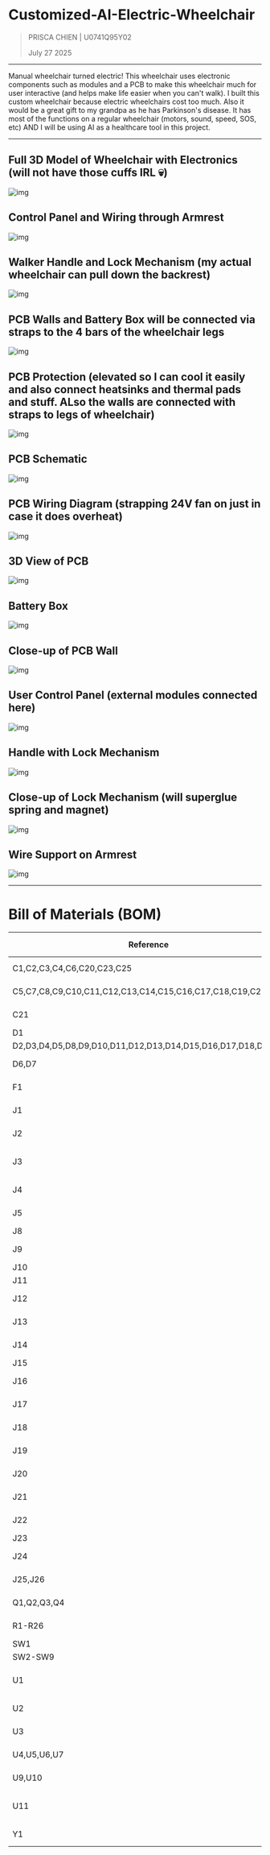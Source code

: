 # Customized-AI-Electric-Wheelchair

>PRISCA CHIEN | U0741Q95Y02
>
>July 27 2025
---

Manual wheelchair turned electric! This wheelchair uses electronic components such as modules and a PCB to make this wheelchair much for user interactive (and helps make life easier when you can't walk). 
I built this custom wheelchair because electric wheelchairs cost too much. Also it would be a great gift to my grandpa as he has Parkinson's disease. It has most of the functions on a regular wheelchair (motors, sound, speed, SOS, etc) AND I will be using AI as a healthcare tool in this project. 

---

## Full 3D Model of Wheelchair with Electronics (will not have those cuffs IRL 💀)
![img](https://hc-cdn.hel1.your-objectstorage.com/s/v3/166f4aef03582ae01d89af806c910cd2c8c8cbac_screenshot_2025-08-06_at_12.11.10___pm.png)
## Control Panel and Wiring through Armrest
![img](https://hc-cdn.hel1.your-objectstorage.com/s/v3/e304be568c29bdc4a652c7d5ae69012f8eb845de_screenshot_2025-08-06_at_12.06.34___pm.png)
## Walker Handle and Lock Mechanism (my actual wheelchair can pull down the backrest)
![img](https://hc-cdn.hel1.your-objectstorage.com/s/v3/5c77c485590658636347bab8060a6aa8834254e4_screenshot_2025-08-06_at_12.06.42___pm.png)
## PCB Walls and Battery Box will be connected via straps to the 4 bars of the wheelchair legs
![img](https://hc-cdn.hel1.your-objectstorage.com/s/v3/9ef42af1dc72892254d0cdadde1c66c3e4e380e8_screenshot_2025-08-06_at_12.07.19___pm.png)
## PCB Protection (elevated so I can cool it easily and also connect heatsinks and thermal pads and stuff. ALso the walls are connected with straps to legs of wheelchair)
![img](https://hc-cdn.hel1.your-objectstorage.com/s/v3/807179f9a7847059bade0cff423d6ac2a8ea9139_screenshot_2025-08-01_at_12.14.26___am.png)
## PCB Schematic
![img](https://hc-cdn.hel1.your-objectstorage.com/s/v3/db5fbfbd7e0bc10afd8826d6d762fca40e77c986_screenshot_2025-07-31_at_6.03.55___pm.png)
## PCB Wiring Diagram (strapping 24V fan on just in case it does overheat)
![img](https://hc-cdn.hel1.your-objectstorage.com/s/v3/2088c6bd565283fb86d54fb9dd4002a4eb6d0ba1_screenshot_2025-08-10_at_12.36.56___am.png)
## 3D View of PCB
![img](https://hc-cdn.hel1.your-objectstorage.com/s/v3/c32bfd65033bf6cd5111087478672b11de6f7187_screenshot_2025-08-10_at_12.43.31___am.png)
## Battery Box
![img](https://hc-cdn.hel1.your-objectstorage.com/s/v3/ed4c907d60fad636032d58342cff35c47ba04015_screenshot_2025-07-31_at_6.32.34___pm.png)
## Close-up of PCB Wall
![img](https://hc-cdn.hel1.your-objectstorage.com/s/v3/66d154698feb9bb12a59409ecfde0acb4c023f62_screenshot_2025-07-31_at_6.35.55___pm.png)
## User Control Panel (external modules connected here)
![img](https://hc-cdn.hel1.your-objectstorage.com/s/v3/22308247853b5489cdd5da76ab8be6df6bacaa96_screenshot_2025-07-31_at_10.06.07___pm.png)
## Handle with Lock Mechanism
![img](https://hc-cdn.hel1.your-objectstorage.com/s/v3/5a6ffb811a8e9d410a96445789bcb36389fe2946_screenshot_2025-07-31_at_10.58.33___pm.png)
## Close-up of Lock Mechanism (will superglue spring and magnet)
![img](https://hc-cdn.hel1.your-objectstorage.com/s/v3/5c3626e06f13cada701cf539a6c7b979acdeacb6_screenshot_2025-07-31_at_11.15.45___pm.png)
## Wire Support on Armrest
![img](https://hc-cdn.hel1.your-objectstorage.com/s/v3/3f076fdad0a60809efd0247c3fd230b4fd30fb90_screenshot_2025-07-31_at_11.17.25___pm.png)

---

# Bill of Materials (BOM)

| Reference | Qty | Description | Footprint | Purchase Link | Status |
|-----------|-----|-------------|-----------|---------------|---------|
| C1,C2,C3,C4,C6,C20,C23,C25 | 8 | Polarized Capacitor | CP_Radial_D5.0mm_P2.50mm | [AliExpress](https://www.aliexpress.com/item/1005002524973878.html) | |
| C5,C7,C8,C9,C10,C11,C12,C13,C14,C15,C16,C17,C18,C19,C22,C24 | 16 | Ceramic Capacitor | C_0603_1608Metric | [AliExpress](https://www.aliexpress.com/item/33000528620.html) | |
| C21 | 1 | Ceramic Capacitor (45°) | C_0603_1608Metric | [AliExpress](https://www.aliexpress.com/item/33000528620.html) | |
| D1 | 1 | TVS Diode | D_SMA | [AliExpress](https://www.aliexpress.com/item/1005002276080010.html) | |
| D2,D3,D4,D5,D8,D9,D10,D11,D12,D13,D14,D15,D16,D17,D18,D19 | 16 | Schottky Diode | D_SMA | [AliExpress](https://www.aliexpress.com/item/4001272645647.html) | |
| D6,D7 | 2 | LED | LED_D5.0mm | - | ✅ Have |
| F1 | 1 | Fuse | Fuse_BelFuse_0ZRE0005FF | - | ✅ Have |
| J1 | 1 | Buck Converter 24V→5V | PinSocket_1x04_P2.54mm | [AliExpress](https://www.aliexpress.com/item/1005006648976219.html) | |
| J2 | 1 | Buck Converter 24V→12V | FanPinHeader_1x04_P2.54mm | [AliExpress](https://www.aliexpress.com/item/1005004705881343.html) | |
| J3 | 1 | ICSP Programming Header | PinHeader_2x03_P2.54mm | - | ✅ Have |
| J4 | 1 | USB Serial | PinHeader_1x06_P1.00mm | - | ✅ Have |
| J5 | 1 | Raspberry Pi Zero | Harwin_M20-7812045_2x20 | [AliExpress](https://www.aliexpress.com/item/1005005792181612.html) | |
| J8 | 1 | Microphone | PinHeader_1x03_P1.00mm | [AliExpress](https://www.aliexpress.com/item/4001293896057.html) | |
| J9 | 1 | TFT 3.5" Display | PinHeader_1x14_P1.00mm | [AliExpress](https://www.aliexpress.com/item/1005008990800806.html) | |
| J10 | 1 | MPU6050 IMU | PinSocket_1x08_P2.54mm | [AliExpress](https://www.aliexpress.com/item/1005005682188615.html) | |
| J11 | 1 | DS3231 RTC | PinSocket_1x06_P2.54mm | [AliExpress](https://www.aliexpress.com/item/1005007143542894.html) | |
| J12 | 1 | Ultrasonic Sensor 1 | PinHeader_1x04_P1.00mm | - | ✅ Have |
| J13 | 1 | Ultrasonic Sensor 2 | PinHeader_1x04_P1.00mm | - | ✅ Have |
| J14 | 1 | Ultrasonic Sensor 3 | PinHeader_1x04_P1.00mm | - | ✅ Have |
| J15 | 1 | GPS Module | PinHeader_1x04_P1.00mm | [AliExpress](https://www.aliexpress.com/item/1005006459556070.html) | |
| J16 | 1 | Joystick Control | PinHeader_1x05_P1.00mm | - | ✅ Have |
| J17 | 1 | Temperature Sensor 1 | PinHeader_1x03_P1.00mm | - | ✅ Have |
| J18 | 1 | Temperature Sensor 2 | PinHeader_1x03_P1.00mm | - | ✅ Have |
| J19 | 1 | Servo 1 | PinHeader_1x02_P1.00mm | - | ✅ Have |
| J20 | 1 | Servo 2 | PinHeader_1x02_P1.00mm | - | ✅ Have |
| J21 | 1 | Linear Actuator | PinHeader_1x02_P1.00mm | - | ✅ Have |
| J22 | 1 | Audio Amplifier (LM386) | PinHeader_1x06_P1.00mm | [AliExpress](https://www.aliexpress.com/item/1005007577064258.html) | |
| J23 | 1 | Speaker | PinHeader_1x02_P1.00mm | [AliExpress](https://www.aliexpress.com/item/1005007504226811.html) | |
| J24 | 1 | XT60-M Power Connector | AMASS_XT60-M | [AliExpress](https://www.aliexpress.com/item/1005008955682135.html) | |
| J25,J26 | 2 | Motor Power Terminals | TerminalBlock_Phoenix_MKDS | [AliExpress](https://www.aliexpress.com/item/1005003179482974.html) | |
| Q1,Q2,Q3,Q4 | 4 | BSS138 MOSFET | SOT-23 | [AliExpress](https://www.aliexpress.com/item/1005009546772808.html) | |
| R1-R26 | 26 | Resistor | R_0603_1608Metric | - | ✅ Have |
| SW1 | 1 | SPST Switch | SW_PUSH-12mm | [AliExpress](https://www.aliexpress.com/item/1005006921918648.html) | |
| SW2-SW9 | 8 | Push Button | SW_PUSH-12mm | [AliExpress](https://www.aliexpress.com/item/1005007791349282.html) | |
| U1 | 1 | LM7805 Voltage Regulator | TO-220-3_Vertical | [AliExpress](https://www.aliexpress.com/item/10000200087213.html) | |
| U2 | 1 | AMS1117-3.3 Regulator | SOT-223-3_TabPin2 | [AliExpress](https://www.aliexpress.com/item/1005005774011848.html) | |
| U3 | 1 | ATMEGA2560-16AU MCU | TQFP100-0.5-14X14MM | [Digi-Key](https://www.digikey.ca/en/products/detail/microchip-technology/ATMEGA2560-16AU/735455) | |
| U4,U5,U6,U7 | 4 | BTS7960B Motor Driver | DPAK127P1490X440-8N | [AliExpress](https://www.aliexpress.com/item/1005006757604804.html) | |
| U9,U10 | 2 | L298N Motor Driver | TO-220-15_P2.54x2.54mm | [AliExpress](https://www.aliexpress.com/item/1462773567.html) | |
| U11 | 1 | ESP32-C3-MINI WiFi Module | XCVR_ESP32-C3-MINI-1-N4 | [AliExpress](https://www.aliexpress.com/item/1005007446928015.html) | |
| Y1 | 1 | Crystal Oscillator | Crystal_HC49-4H_Vertical | [AliExpress](https://www.aliexpress.com/item/1005002830871853.html) | |




